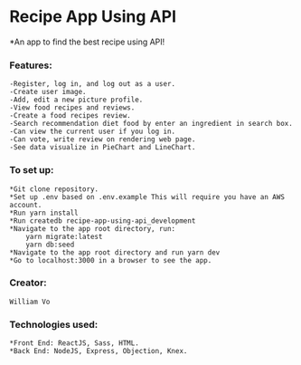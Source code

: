 # Recipe App Using API
*An app to find the best recipe using API!
### Features:
	-Register, log in, and log out as a user.
	-Create user image.
	-Add, edit a new picture profile.
	-View food recipes and reviews.
	-Create a food recipes review.
	-Search recommendation diet food by enter an ingredient in search box.
	-Can view the current user if you log in.
	-Can vote, write review on rendering web page.
	-See data visualize in PieChart and LineChart.

### To set up:
	*Git clone repository. 
	*Set up .env based on .env.example This will require you have an AWS account.
	*Run yarn install
	*Run createdb recipe-app-using-api_development
	*Navigate to the app root directory, run:
		yarn migrate:latest
		yarn db:seed
	*Navigate to the app root directory and run yarn dev
	*Go to localhost:3000 in a browser to see the app.
	
### Creator:
	William Vo
	
### Technologies used:
	*Front End: ReactJS, Sass, HTML.
	*Back End: NodeJS, Express, Objection, Knex.
         
               
